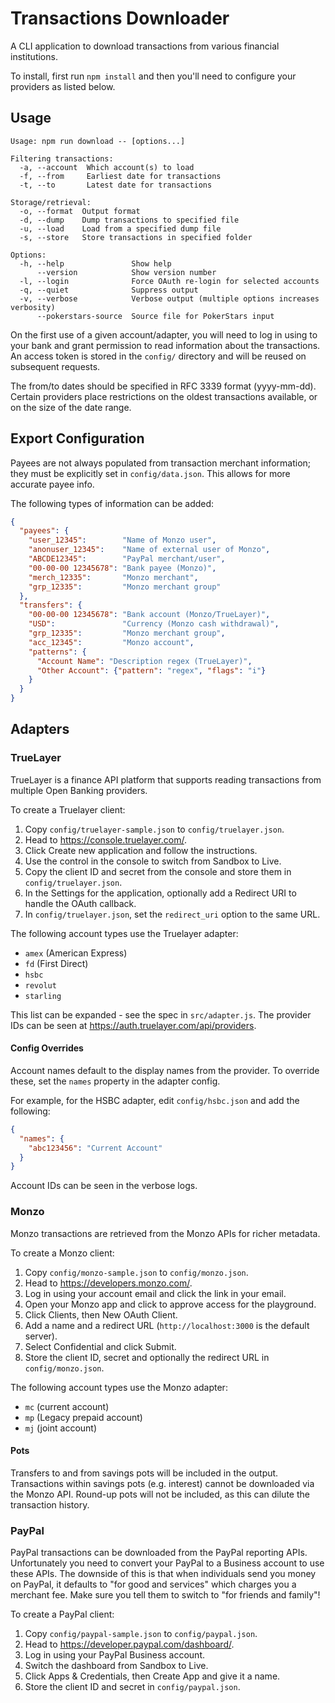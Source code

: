 # Transactions Downloader

A CLI application to download transactions from various financial institutions.

To install, first run `npm install` and then you'll need to configure your providers as listed below.

## Usage

```
Usage: npm run download -- [options...]

Filtering transactions:
  -a, --account  Which account(s) to load
  -f, --from     Earliest date for transactions
  -t, --to       Latest date for transactions

Storage/retrieval:
  -o, --format  Output format
  -d, --dump    Dump transactions to specified file
  -u, --load    Load from a specified dump file
  -s, --store   Store transactions in specified folder

Options:
  -h, --help               Show help
      --version            Show version number
  -l, --login              Force OAuth re-login for selected accounts
  -q, --quiet              Suppress output
  -v, --verbose            Verbose output (multiple options increases verbosity)
      --pokerstars-source  Source file for PokerStars input
```

On the first use of a given account/adapter, you will need to log in using to your bank and grant permission to read information about the transactions. An access token is stored in the `config/` directory and will be reused on subsequent requests.

The from/to dates should be specified in RFC 3339 format (yyyy-mm-dd). Certain providers place restrictions on the oldest transactions available, or on the size of the date range.

## Export Configuration

Payees are not always populated from transaction merchant information; they must be explicitly set in `config/data.json`. This allows for more accurate payee info.

The following types of information can be added:

```json
{
  "payees": {
    "user_12345":        "Name of Monzo user",
    "anonuser_12345":    "Name of external user of Monzo",
    "ABCDE12345":        "PayPal merchant/user",
    "00-00-00 12345678": "Bank payee (Monzo)",
    "merch_12335":       "Monzo merchant",
    "grp_12335":         "Monzo merchant group"
  },
  "transfers": {
    "00-00-00 12345678": "Bank account (Monzo/TrueLayer)",
    "USD":               "Currency (Monzo cash withdrawal)",
    "grp_12335":         "Monzo merchant group",
    "acc_12345":         "Monzo account",
    "patterns": {
      "Account Name": "Description regex (TrueLayer)",
      "Other Account": {"pattern": "regex", "flags": "i"}
    }
  }
}
```

## Adapters

### TrueLayer

TrueLayer is a finance API platform that supports reading transactions from multiple Open Banking providers.

To create a Truelayer client:

1. Copy `config/truelayer-sample.json` to `config/truelayer.json`.
2. Head to https://console.truelayer.com/.
3. Click Create new application and follow the instructions.
4. Use the control in the console to switch from Sandbox to Live.
5. Copy the client ID and secret from the console and store them in `config/truelayer.json`.
6. In the Settings for the application, optionally add a Redirect URI to handle the OAuth callback.
7. In `config/truelayer.json`, set the `redirect_uri` option to the same URL.

The following account types use the Truelayer adapter:

* `amex` (American Express)
* `fd` (First Direct)
* `hsbc`
* `revolut`
* `starling`

This list can be expanded - see the spec in `src/adapter.js`. The provider IDs can be seen at https://auth.truelayer.com/api/providers.

#### Config Overrides

Account names default to the display names from the provider. To override these, set the `names` property in the adapter config.

For example, for the HSBC adapter, edit `config/hsbc.json` and add the following:

```json
{
  "names": {
    "abc123456": "Current Account"
  }
}
```

Account IDs can be seen in the verbose logs.

### Monzo

Monzo transactions are retrieved from the Monzo APIs for richer metadata.

To create a Monzo client:

1. Copy `config/monzo-sample.json` to `config/monzo.json`.
2. Head to https://developers.monzo.com/.
3. Log in using your account email and click the link in your email.
4. Open your Monzo app and click to approve access for the playground.
5. Click Clients, then New OAuth Client.
6. Add a name and a redirect URL (`http://localhost:3000` is the default server).
7. Select Confidential and click Submit.
8. Store the client ID, secret and optionally the redirect URL in `config/monzo.json`.

The following account types use the Monzo adapter:

* `mc` (current account)
* `mp` (Legacy prepaid account)
* `mj` (joint account)

#### Pots

Transfers to and from savings pots will be included in the output. Transactions within savings pots (e.g. interest) cannot be downloaded via the Monzo API. Round-up pots will not be included, as this can dilute the transaction history.

### PayPal

PayPal transactions can be downloaded from the PayPal reporting APIs. Unfortunately you need to convert your PayPal to a Business account to use these APIs. The downside of this is that when individuals send you money on PayPal, it defaults to "for good and services" which charges you a merchant fee. Make sure you tell them to switch to "for friends and family"!

To create a PayPal client:

1. Copy `config/paypal-sample.json` to `config/paypal.json`.
2. Head to https://developer.paypal.com/dashboard/.
3. Log in using your PayPal Business account.
4. Switch the dashboard from Sandbox to Live.
5. Click Apps & Credentials, then Create App and give it a name.
6. Store the client ID and secret in `config/paypal.json`.
